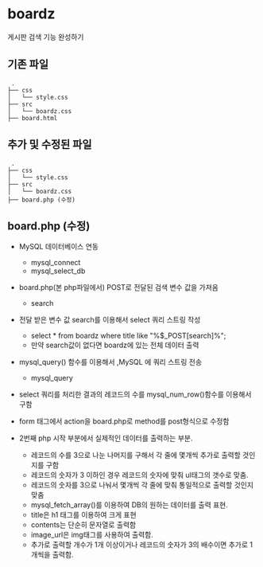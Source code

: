 # boardz
게시판 검색 기능 완성하기

## 기존 파일
```
 .
├── css
│   └── style.css
├── src
│   └── boardz.css
├── board.html
```

## 추가 및 수정된 파일
```
 .
├── css
│   └── style.css
├── src
│   └── boardz.css
├── board.php (수정)

```

## board.php (수정)

- MySQL 데이터베이스 연동
    -   mysql_connect
    -   mysql_select_db
- board.php(본 php파일에서) POST로 전달된 검색 변수 값을 가져옴
    -   search
- 전달 받은 변수 값 search를 이용해서 select 쿼리 스트링 작성
    - select * from boardz where title like \"%$_POST[search]%\";
    - 만약 search값이 없다면 boardz에 있는 전체 데이터 출력
- mysql_query() 함수를 이용해서 ,MySQL 에 쿼리 스트링 전송
    - mysql_query
- select 쿼리를 처리한 결과의 레코드의 수를 mysql_num_row()함수를 이용해서 구함

- form 태그에서 action을 board.php로 method를 post형식으로 수정함

- 2번째 php 시작 부분에서 실제적인 데이터를 출력하는 부분. 
    - 레코드의 수를 3으로 나눈 나머지를 구해서 각 줄에 몇개씩 추가로 출력할 것인지를 구함
    - 레코드의 숫자가 3 이하인 경우 레코드의 숫자에 맞춰 ul태그의 갯수로 맞춤.
    - 레코드의 숫자를 3으로 나눠서 몇개씩 각 줄에 맞춰 통일적으로 출력할 것인지 맞춤
    - mysql_fetch_array()를 이용하여 DB의 원하는 데이터를 출력 표현.
    - title은 h1 태그를 이용하여 크게 표현
    - contents는 단순히 문자열로 출력함
    - image_url은 img태그를 사용하여 출력함.
    - 추가로 출력할 개수가 1개 이상이거나 레코드의 숫자가 3의 배수이면 추가로 1개씩을 출력함. 